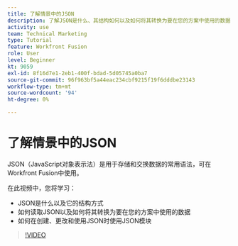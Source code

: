 ```yaml
---
title: 了解情景中的JSON
description: 了解JSON是什么、其结构如何以及如何将其转换为要在您的方案中使用的数据 [!DNL Adobe Workfront Fusion].
activity: use
team: Technical Marketing
type: Tutorial
feature: Workfront Fusion
role: User
level: Beginner
kt: 9059
exl-id: 8f16d7e1-2eb1-400f-bdad-5d05745a0ba7
source-git-commit: 96f963bf5a44eac234cbf9215f19f6dddbe23143
workflow-type: tm+mt
source-wordcount: '94'
ht-degree: 0%

---
```


# 了解情景中的JSON

JSON（JavaScript对象表示法）是用于存储和交换数据的常用语法，可在Workfront Fusion中使用。

在此视频中，您将学习：

* JSON是什么以及它的结构方式
* 如何读取JSON以及如何将其转换为要在您的方案中使用的数据
* 如何在创建、更改和使用JSON时使用JSON模块

>[!VIDEO](https://video.tv.adobe.com/v/335300/?quality=12)
